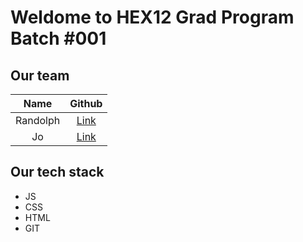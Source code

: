 # Weldome to HEX12 Grad Program Batch #001

## Our team

|   Name   |  Github   |
|:--------:| :---: |
| Randolph | [Link](https://github.com/randolphpark)   |
|    Jo    | [Link](https://github.com/tuohuang-li)   |

## Our tech stack
- JS
- CSS
- HTML
- GIT
